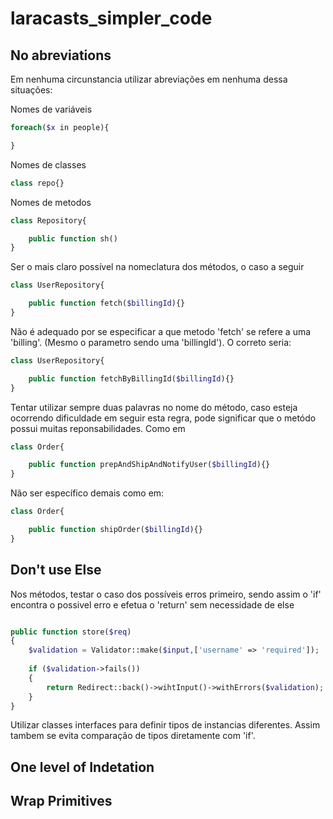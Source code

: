 # laracasts_simpler_code

## No abreviations

Em nenhuma circunstancia utilizar abreviações em nenhuma dessa situações:

Nomes de variáveis
```php
foreach($x in people){

}
```
Nomes de classes
```php
class repo{}
```
Nomes de metodos
```php
class Repository{

    public function sh()
}
```

Ser o mais claro possível na nomeclatura dos métodos, o caso a seguir
```php
class UserRepository{

    public function fetch($billingId){}
}
```
Não é adequado por se especificar a que metodo 'fetch' se refere a uma 'billing'. (Mesmo o parametro sendo uma 'billingId'). O correto seria:
```php
class UserRepository{

    public function fetchByBillingId($billingId){}
}
```

Tentar utilizar sempre duas palavras no nome do método, caso esteja ocorrendo dificuldade em seguir esta regra, pode significar que o metódo possui muitas reponsabilidades. Como em
```php
class Order{

    public function prepAndShipAndNotifyUser($billingId){}
}
```

Não ser específico demais como em:
```php
class Order{

    public function shipOrder($billingId){}
}
```




## Don't use Else

Nos métodos, testar o caso dos possíveis erros primeiro, sendo assim o 'if' encontra o possivel erro e efetua o 'return' sem necessidade de else
```php

public function store($req)
{
	$validation = Validator::make($input,['username' => 'required']);
	
	if ($validation->fails())
	{
		return Redirect::back()->wihtInput()->withErrors($validation);
	}
}
```

Utilizar classes interfaces para definir tipos de instancias diferentes. Assim tambem se evita comparação de tipos diretamente com 'if'.


## One level of Indetation

## Wrap Primitives